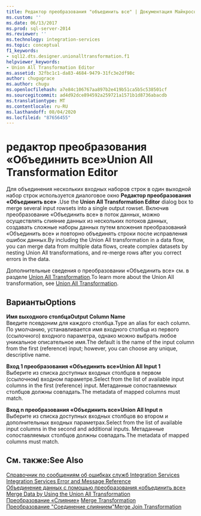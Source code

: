 ```yaml
---
title: Редактор преобразования "объединить все" | Документация Майкрософт
ms.custom: ''
ms.date: 06/13/2017
ms.prod: sql-server-2014
ms.reviewer: ''
ms.technology: integration-services
ms.topic: conceptual
f1_keywords:
- sql12.dts.designer.unionalltransformation.f1
helpviewer_keywords:
- Union All Transformation Editor
ms.assetid: 32fbc1c1-da83-4684-9479-31fc3e2df98c
author: chugugrace
ms.author: chugu
ms.openlocfilehash: a7e84c106767aa897b2e419b51ca5b5c538501cf
ms.sourcegitcommit: ad4d92dce894592a259721a1571b1d8736abacdb
ms.translationtype: MT
ms.contentlocale: ru-RU
ms.lasthandoff: 08/04/2020
ms.locfileid: "87656455"
---
```

# <a name="union-all-transformation-editor"></a><span data-ttu-id="a8d37-102">редактор преобразования «Объединить все»</span><span class="sxs-lookup"><span data-stu-id="a8d37-102">Union All Transformation Editor</span></span>
  <span data-ttu-id="a8d37-103">Для объединения нескольких входных наборов строк в один выходной набор строк используется диалоговое окно **Редактор преобразования «Объединить все»** .</span><span class="sxs-lookup"><span data-stu-id="a8d37-103">Use the **Union All Transformation Editor** dialog box to merge several input rowsets into a single output rowset.</span></span> <span data-ttu-id="a8d37-104">Включив преобразование «Объединить все» в поток данных, можно осуществлять слияние данных из нескольких потоков данных, создавать сложные наборы данных путем вложения преобразований «Объединить все» и повторно объединять строки после исправления ошибок данных.</span><span class="sxs-lookup"><span data-stu-id="a8d37-104">By including the Union All transformation in a data flow, you can merge data from multiple data flows, create complex datasets by nesting Union All transformations, and re-merge rows after you correct errors in the data.</span></span>  
  
 <span data-ttu-id="a8d37-105">Дополнительные сведения о преобразовании «Объединить все» см. в разделе [Union All Transformation](data-flow/transformations/union-all-transformation.md).</span><span class="sxs-lookup"><span data-stu-id="a8d37-105">To learn more about the Union All transformation, see [Union All Transformation](data-flow/transformations/union-all-transformation.md).</span></span>  
  
## <a name="options"></a><span data-ttu-id="a8d37-106">Варианты</span><span class="sxs-lookup"><span data-stu-id="a8d37-106">Options</span></span>  
 <span data-ttu-id="a8d37-107">**Имя выходного столбца**</span><span class="sxs-lookup"><span data-stu-id="a8d37-107">**Output Column Name**</span></span>  
 <span data-ttu-id="a8d37-108">Введите псевдоним для каждого столбца.</span><span class="sxs-lookup"><span data-stu-id="a8d37-108">Type an alias for each column.</span></span> <span data-ttu-id="a8d37-109">По умолчанию, устанавливается имя входного столбца из первого (ссылочного) входного параметра, однако можно выбрать любое уникальное описательное имя.</span><span class="sxs-lookup"><span data-stu-id="a8d37-109">The default is the name of the input column from the first (reference) input; however, you can choose any unique, descriptive name.</span></span>  
  
 <span data-ttu-id="a8d37-110">**Вход 1 преобразования «Объединить все»**</span><span class="sxs-lookup"><span data-stu-id="a8d37-110">**Union All Input 1**</span></span>  
 <span data-ttu-id="a8d37-111">Выберите из списка доступных входных столбцов в первом (ссылочном) входном параметре.</span><span class="sxs-lookup"><span data-stu-id="a8d37-111">Select from the list of available input columns in the first (reference) input.</span></span> <span data-ttu-id="a8d37-112">Метаданные сопоставляемых столбцов должны совпадать.</span><span class="sxs-lookup"><span data-stu-id="a8d37-112">The metadata of mapped columns must match.</span></span>  
  
 <span data-ttu-id="a8d37-113">**Вход n преобразования «Объединить все»**</span><span class="sxs-lookup"><span data-stu-id="a8d37-113">**Union All Input n**</span></span>  
 <span data-ttu-id="a8d37-114">Выберите из списка доступных входных столбцов во втором и дополнительных входных параметрах.</span><span class="sxs-lookup"><span data-stu-id="a8d37-114">Select from the list of available input columns in the second and additional inputs.</span></span> <span data-ttu-id="a8d37-115">Метаданные сопоставляемых столбцов должны совпадать.</span><span class="sxs-lookup"><span data-stu-id="a8d37-115">The metadata of mapped columns must match.</span></span>  
  
## <a name="see-also"></a><span data-ttu-id="a8d37-116">См. также:</span><span class="sxs-lookup"><span data-stu-id="a8d37-116">See Also</span></span>  
 <span data-ttu-id="a8d37-117">[Справочник по сообщениям об ошибках служб Integration Services](../../2014/integration-services/integration-services-error-and-message-reference.md) </span><span class="sxs-lookup"><span data-stu-id="a8d37-117">[Integration Services Error and Message Reference](../../2014/integration-services/integration-services-error-and-message-reference.md) </span></span>  
 <span data-ttu-id="a8d37-118">[Объединение данных с помощью преобразования «объединить все»](data-flow/transformations/merge-data-by-using-the-union-all-transformation.md) </span><span class="sxs-lookup"><span data-stu-id="a8d37-118">[Merge Data by Using the Union All Transformation](data-flow/transformations/merge-data-by-using-the-union-all-transformation.md) </span></span>  
 <span data-ttu-id="a8d37-119">[Преобразование «Слияние»](data-flow/transformations/merge-transformation.md) </span><span class="sxs-lookup"><span data-stu-id="a8d37-119">[Merge Transformation](data-flow/transformations/merge-transformation.md) </span></span>  
 [<span data-ttu-id="a8d37-120">Преобразование "Соединение слиянием"</span><span class="sxs-lookup"><span data-stu-id="a8d37-120">Merge Join Transformation</span></span>](data-flow/transformations/merge-join-transformation.md)  
  
  
